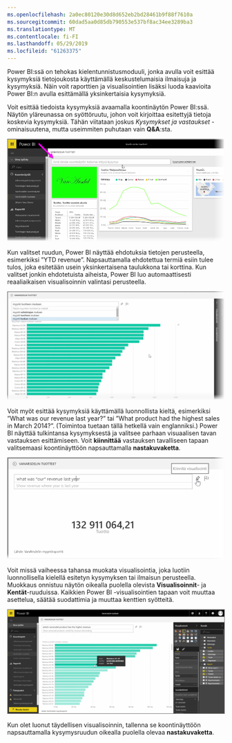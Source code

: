 ```yaml
---
ms.openlocfilehash: 2a0ec80120e30d8d652eb2bd28461b9f88f7610a
ms.sourcegitcommit: 60dad5aa0d85db790553e537bf8ac34ee3289ba3
ms.translationtype: MT
ms.contentlocale: fi-FI
ms.lasthandoff: 05/29/2019
ms.locfileid: "61263375"
---
```

Power BI:ssä on tehokas kielentunnistusmoduuli, jonka avulla voit esittää kysymyksiä tietojoukosta käyttämällä keskustelumaisia ilmaisuja ja kysymyksiä. Näin voit raporttien ja visualisointien lisäksi luoda kaavioita Power BI:n avulla esittämällä yksinkertaisia kysymyksiä.

Voit esittää tiedoista kysymyksiä avaamalla koontinäytön Power BI:ssä. Näytön yläreunassa on syöttöruutu, johon voit kirjoittaa esitettyjä tietoja koskevia kysymyksiä. Tähän viitataan joskus *Kysymykset ja vastaukset* -ominaisuutena, mutta useimmiten puhutaan vain **Q&A**:sta.

![](media/4-3-asking-questions-natural-language/4-3_1.png)

Kun valitset ruudun, Power BI näyttää ehdotuksia tietojen perusteella, esimerkiksi ”YTD revenue”. Napsauttamalla ehdotettua termiä esiin tulee tulos, joka esitetään usein yksinkertaisena taulukkona tai korttina. Kun valitset jonkin ehdotetuista aiheista, Power BI luo automaattisesti reaaliaikaisen visualisoinnin valintasi perusteella.

![](media/4-3-asking-questions-natural-language/4-3_2.png)

Voit myöt esittää kysymyksiä käyttämällä luonnollista kieltä, esimerkiksi ”What was our revenue last year?” tai ”What product had the highest sales in March 2014?”. (Toimintoa tuetaan tällä hetkellä vain englanniksi.) Power BI näyttää tulkintansa kysymyksestä ja valitsee parhaan visuaalisen tavan vastauksen esittämiseen. Voit **kiinnittää** vastauksen tavalliseen tapaan valitsemaasi koontinäyttöön napsauttamalla **nastakuvaketta**.

![](media/4-3-asking-questions-natural-language/4-3_3.png)

Voit missä vaiheessa tahansa muokata visualisointia, joka luotiin luonnollisella kielellä esitetyn kysymyksen tai ilmaisun perusteella. Muokkaus onnistuu näytön oikealla puolella olevista **Visualisoinnit**- ja **Kentät**-ruuduissa. Kaikkien Power BI -visualisointien tapaan voit muuttaa asettelua, säätää suodattimia ja muuttaa kenttien syötteitä.

![](media/4-3-asking-questions-natural-language/4-3_4.png)

Kun olet luonut täydellisen visualisoinnin, tallenna se koontinäyttöön napsauttamalla kysymysruudun oikealla puolella olevaa **nastakuvaketta**.

